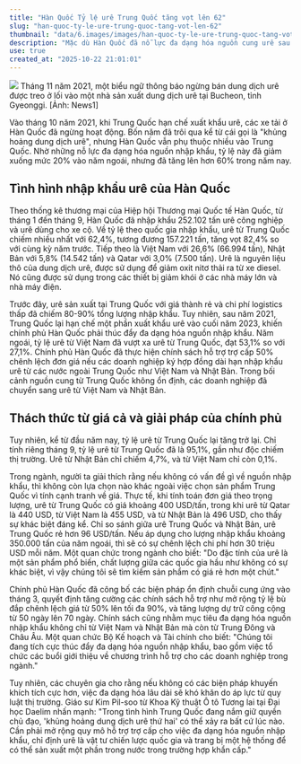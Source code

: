 ```yaml
---
title: "Hàn Quốc Tỷ lệ urê Trung Quốc tăng vọt lên 62"
slug: "han-quoc-ty-le-ure-trung-quoc-tang-vot-len-62"
thumbnail: "data/6.images/images/han-quoc-ty-le-ure-trung-quoc-tang-vot-len-62.webp"
description: "Mặc dù Hàn Quốc đã nỗ lực đa dạng hóa nguồn cung urê sau khủng hoảng urê năm 2021, tỷ lệ nhập khẩu urê từ Trung Quốc lại tăng vọt từ 27 lên 62 trong năm nay do yếu tố giá cả."
use: true
created_at: "2025-10-22 21:01:01"
---
```


![](/images/20251022-00000021-cnippou-000-1-view.webp)
Tháng 11 năm 2021, một biểu ngữ thông báo ngừng bán dung dịch urê được treo ở lối vào một nhà sản xuất dung dịch urê tại Bucheon, tỉnh Gyeonggi. [Ảnh: News1]

Vào tháng 10 năm 2021, khi Trung Quốc hạn chế xuất khẩu urê, các xe tải ở Hàn Quốc đã ngừng hoạt động. Bốn năm đã trôi qua kể từ cái gọi là "khủng hoảng dung dịch urê", nhưng Hàn Quốc vẫn phụ thuộc nhiều vào Trung Quốc. Nhờ những nỗ lực đa dạng hóa nguồn nhập khẩu, tỷ lệ này đã giảm xuống mức 20% vào năm ngoái, nhưng đã tăng lên hơn 60% trong năm nay.

## Tình hình nhập khẩu urê của Hàn Quốc

Theo thống kê thương mại của Hiệp hội Thương mại Quốc tế Hàn Quốc, từ tháng 1 đến tháng 9, Hàn Quốc đã nhập khẩu 252.102 tấn urê công nghiệp và urê dùng cho xe cộ. Về tỷ lệ theo quốc gia nhập khẩu, urê từ Trung Quốc chiếm nhiều nhất với 62,4%, tương đương 157.221 tấn, tăng vọt 82,4% so với cùng kỳ năm trước. Tiếp theo là Việt Nam với 26,6% (66.994 tấn), Nhật Bản với 5,8% (14.542 tấn) và Qatar với 3,0% (7.500 tấn). Urê là nguyên liệu thô của dung dịch urê, được sử dụng để giảm oxit nitơ thải ra từ xe diesel. Nó cũng được sử dụng trong các thiết bị giảm khói ở các nhà máy lớn và nhà máy điện.

Trước đây, urê sản xuất tại Trung Quốc với giá thành rẻ và chi phí logistics thấp đã chiếm 80-90% tổng lượng nhập khẩu. Tuy nhiên, sau năm 2021, Trung Quốc lại hạn chế một phần xuất khẩu urê vào cuối năm 2023, khiến chính phủ Hàn Quốc phải thúc đẩy đa dạng hóa nguồn nhập khẩu. Năm ngoái, tỷ lệ urê từ Việt Nam đã vượt xa urê từ Trung Quốc, đạt 53,1% so với 27,1%. Chính phủ Hàn Quốc đã thực hiện chính sách hỗ trợ trợ cấp 50% chênh lệch đơn giá nếu các doanh nghiệp ký hợp đồng dài hạn nhập khẩu urê từ các nước ngoài Trung Quốc như Việt Nam và Nhật Bản. Trong bối cảnh nguồn cung từ Trung Quốc không ổn định, các doanh nghiệp đã chuyển sang urê từ Việt Nam và Nhật Bản.

## Thách thức từ giá cả và giải pháp của chính phủ

Tuy nhiên, kể từ đầu năm nay, tỷ lệ urê từ Trung Quốc lại tăng trở lại. Chỉ tính riêng tháng 9, tỷ lệ urê từ Trung Quốc đã là 95,1%, gần như độc chiếm thị trường. Urê từ Nhật Bản chỉ chiếm 4,7%, và từ Việt Nam chỉ còn 0,1%.

Trong ngành, người ta giải thích rằng nếu không có vấn đề gì về nguồn nhập khẩu, thì không còn lựa chọn nào khác ngoài việc chọn sản phẩm Trung Quốc vì tính cạnh tranh về giá. Thực tế, khi tính toán đơn giá theo trọng lượng, urê từ Trung Quốc có giá khoảng 400 USD/tấn, trong khi urê từ Qatar là 440 USD, từ Việt Nam là 455 USD, và từ Nhật Bản là 496 USD, cho thấy sự khác biệt đáng kể. Chỉ so sánh giữa urê Trung Quốc và Nhật Bản, urê Trung Quốc rẻ hơn 96 USD/tấn. Nếu áp dụng cho lượng nhập khẩu khoảng 350.000 tấn của năm ngoái, thì sẽ có sự chênh lệch chi phí hơn 30 triệu USD mỗi năm. Một quan chức trong ngành cho biết: "Do đặc tính của urê là một sản phẩm phổ biến, chất lượng giữa các quốc gia hầu như không có sự khác biệt, vì vậy chúng tôi sẽ tìm kiếm sản phẩm có giá rẻ hơn một chút."

Chính phủ Hàn Quốc đã công bố các biện pháp ổn định chuỗi cung ứng vào tháng 3, quyết định tăng cường các chính sách hỗ trợ như mở rộng tỷ lệ bù đắp chênh lệch giá từ 50% lên tối đa 90%, và tăng lượng dự trữ công cộng từ 50 ngày lên 70 ngày. Chính sách cũng nhằm mục tiêu đa dạng hóa nguồn nhập khẩu không chỉ từ Việt Nam và Nhật Bản mà còn từ Trung Đông và Châu Âu. Một quan chức Bộ Kế hoạch và Tài chính cho biết: "Chúng tôi đang tích cực thúc đẩy đa dạng hóa nguồn nhập khẩu, bao gồm việc tổ chức các buổi giới thiệu về chương trình hỗ trợ cho các doanh nghiệp trong ngành."

Tuy nhiên, các chuyên gia cho rằng nếu không có các biện pháp khuyến khích tích cực hơn, việc đa dạng hóa lâu dài sẽ khó khăn do áp lực từ quy luật thị trường. Giáo sư Kim Pil-soo từ Khoa Kỹ thuật Ô tô Tương lai tại Đại học Daelim nhấn mạnh: "Trong tình hình Trung Quốc đang nắm giữ quyền chủ đạo, 'khủng hoảng dung dịch urê thứ hai' có thể xảy ra bất cứ lúc nào. Cần phải mở rộng quy mô hỗ trợ trợ cấp cho việc đa dạng hóa nguồn nhập khẩu, chỉ định urê là vật tư chiến lược quốc gia và trang bị một hệ thống để có thể sản xuất một phần trong nước trong trường hợp khẩn cấp."